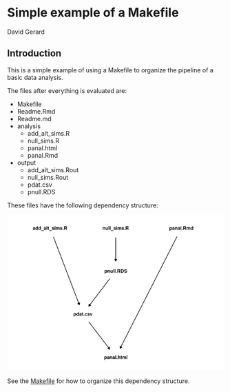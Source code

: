 Simple example of a Makefile
================
David Gerard

<!-- README.md is generated from README.Rmd. Please edit that file -->

## Introduction

This is a simple example of using a Makefile to organize the pipeline of
a basic data analysis.

The files after everything is evaluated are:

  - Makefile
  - Readme.Rmd
  - Readme.md
  - analysis
      - add\_alt\_sims.R
      - null\_sims.R
      - panal.html
      - panal.Rmd
  - output
      - add\_alt\_sims.Rout
      - null\_sims.Rout
      - pdat.csv
      - pnull.RDS

These files have the following dependency structure:

![](README-dependency-graph-1.png)<!-- -->

See the
[Makefile](https://github.com/data-science-master/pvalue_sims/blob/master/Makefile)
for how to organize this dependency structure.
